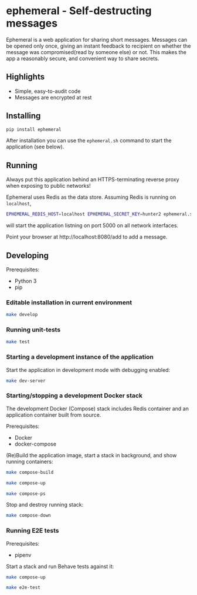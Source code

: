 # ephemeral - Self-destructing messages

Ephemeral is a web application for sharing short messages. Messages can be opened
only once, giving an instant feedback to recipient on whether the message was
compromised(read by someone else) or not. This makes the app a reasonably secure,
and convenient way to share secrets.

## Highlights

- Simple, easy-to-audit code
- Messages are encrypted at rest


## Installing

```sh
pip install ephemeral
```

After installation you can use the `ephemeral.sh` command to start the
application (see below).


## Running

Always put this application behind an HTTPS-terminating reverse proxy when exposing to
public networks!

Ephemeral uses Redis as the data store. Assuming Redis is running on `localhost`,

```sh
EPHEMERAL_REDIS_HOST=localhost EPHEMERAL_SECRET_KEY=hunter2 ephemeral.sh 0.0.0.0:8080
```

will start the application listning on port 5000 on all network interfaces.

Point your browser at http://localhost:8080/add to add a message.


## Developing

Prerequisites:

- Python 3
- pip

### Editable installation in current environment

```sh
make develop
```

### Running unit-tests

```sh
make test
```

### Starting a development instance of the application

Start the application in development mode with debugging enabled:

```sh
make dev-server
```

### Starting/stopping a development Docker stack

The development Docker (Compose) stack includes Redis container and an application
container built from source.

Prerequisites:

- Docker
- docker-compose

(Re)Build the application image, start a stack in background, and show running containers:

```sh
make compose-build

make compose-up

make compose-ps
```

Stop and destroy running stack:

```sh
make compose-down
```


### Running E2E tests

Prerequisites:

- pipenv

Start a stack and run Behave tests against it:

```sh
make compose-up

make e2e-test
```
